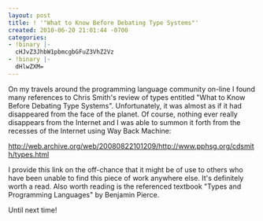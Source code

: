 ```yaml
---
layout: post
title: ! '"What to Know Before Debating Type Systems"'
created: 2010-06-20 21:01:44 -0700
categories:
- !binary |-
  cHJvZ3JhbW1pbmcgbGFuZ3VhZ2Vz
- !binary |-
  dHlwZXM=
---
```

On my travels around the programming language community on-line I found many references to Chris Smith's review of types entitled "What to Know Before Debating Type Systems". Unfortunately, it was almost as if it had disappeared from the face of the planet. Of course, nothing ever really disappears from the Internet and I was able to summon it forth from the recesses of the Internet using Way Back Machine:

http://web.archive.org/web/20080822101209/http://www.pphsg.org/cdsmith/types.html

I provide this link on the off-chance that it might be of use to others who have been unable to find this piece of work anywhere else. It's definitely worth a read. Also worth reading is the referenced textbook "Types and Programming Languages" by Benjamin Pierce.

Until next time!

